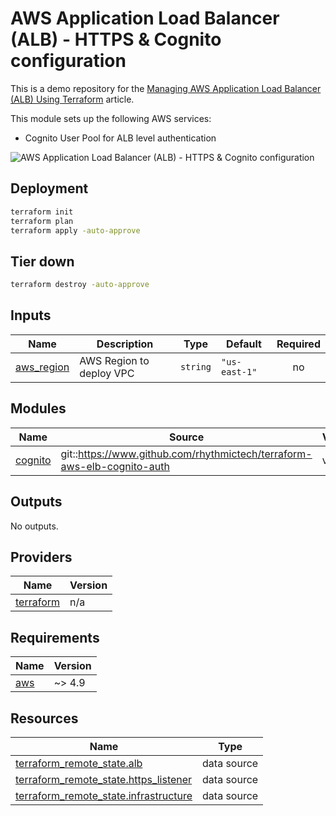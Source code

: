 <!-- BEGIN_TF_DOCS -->

# AWS Application Load Balancer (ALB) - HTTPS & Cognito configuration 

This is a demo repository for the [Managing AWS Application Load Balancer (ALB) Using Terraform](https://hands-on.cloud/managing-aws-application-load-balancer-alb-using-terraform/) article.

This module sets up the following AWS services:

* Cognito User Pool for ALB level authentication

![AWS Application Load Balancer (ALB) - HTTPS & Cognito configuration](https://hands-on.cloud/wp-content/uploads/2022/04/Managing-AWS-Application-Load-Balancer-ALB-Using-Terraform-Cognito-integration-2048x1670.png)

## Deployment

```sh
terraform init
terraform plan
terraform apply -auto-approve
```

## Tier down

```sh
terraform destroy -auto-approve
```
## Inputs

| Name | Description | Type | Default | Required |
|------|-------------|------|---------|:--------:|
| <a name="input_aws_region"></a> [aws\_region](#input\_aws\_region) | AWS Region to deploy VPC | `string` | `"us-east-1"` | no |
## Modules

| Name | Source | Version |
|------|--------|---------|
| <a name="module_cognito"></a> [cognito](#module\_cognito) | git::https://www.github.com/rhythmictech/terraform-aws-elb-cognito-auth | v0.1.1 |
## Outputs

No outputs.
## Providers

| Name | Version |
|------|---------|
| <a name="provider_terraform"></a> [terraform](#provider\_terraform) | n/a |
## Requirements

| Name | Version |
|------|---------|
| <a name="requirement_aws"></a> [aws](#requirement\_aws) | ~> 4.9 |
## Resources

| Name | Type |
|------|------|
| [terraform_remote_state.alb](https://registry.terraform.io/providers/hashicorp/terraform/latest/docs/data-sources/remote_state) | data source |
| [terraform_remote_state.https_listener](https://registry.terraform.io/providers/hashicorp/terraform/latest/docs/data-sources/remote_state) | data source |
| [terraform_remote_state.infrastructure](https://registry.terraform.io/providers/hashicorp/terraform/latest/docs/data-sources/remote_state) | data source |

<!-- END_TF_DOCS -->